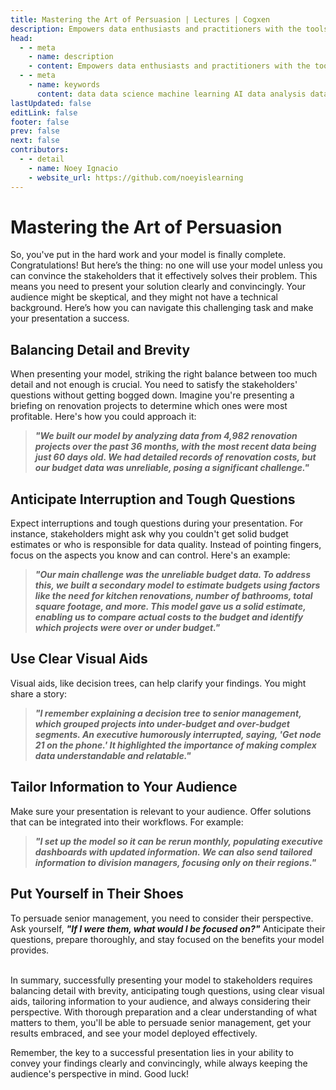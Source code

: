 ```yaml
---
title: Mastering the Art of Persuasion | Lectures | Cogxen
description: Empowers data enthusiasts and practitioners with the tools and knowledge to unlock the potential of data.
head:
  - - meta
    - name: description
    - content: Empowers data enthusiasts and practitioners with the tools and knowledge to unlock the potential of data.
  - - meta
    - name: keywords
      content: data data science machine learning AI data analysis data-driven data enthusiasts data practitioners
lastUpdated: false
editLink: false
footer: false
prev: false
next: false
contributors:
  - - detail
    - name: Noey Ignacio
    - website_url: https://github.com/noeyislearning
---
```


# Mastering the Art of Persuasion

So, you've put in the hard work and your model is finally complete. Congratulations! But here’s the thing: no one will use your model unless you can convince the stakeholders that it effectively solves their problem. This means you need to present your solution clearly and convincingly. Your audience might be skeptical, and they might not have a technical background. Here’s how you can navigate this challenging task and make your presentation a success.

## Balancing Detail and Brevity

When presenting your model, striking the right balance between too much detail and not enough is crucial. You need to satisfy the stakeholders' questions without getting bogged down. Imagine you're presenting a briefing on renovation projects to determine which ones were most profitable. Here's how you could approach it:

> **_"We built our model by analyzing data from 4,982 renovation projects over the past 36 months, with the most recent data being just 60 days old. We had detailed records of renovation costs, but our budget data was unreliable, posing a significant challenge."_**

## Anticipate Interruption and Tough Questions

Expect interruptions and tough questions during your presentation. For instance, stakeholders might ask why you couldn't get solid budget estimates or who is responsible for data quality. Instead of pointing fingers, focus on the aspects you know and can control. Here's an example:

> **_"Our main challenge was the unreliable budget data. To address this, we built a secondary model to estimate budgets using factors like the need for kitchen renovations, number of bathrooms, total square footage, and more. This model gave us a solid estimate, enabling us to compare actual costs to the budget and identify which projects were over or under budget."_**

## Use Clear Visual Aids

Visual aids, like decision trees, can help clarify your findings. You might share a story:

> **_"I remember explaining a decision tree to senior management, which grouped projects into under-budget and over-budget segments. An executive humorously interrupted, saying, 'Get node 21 on the phone.' It highlighted the importance of making complex data understandable and relatable."_**

## Tailor Information to Your Audience

Make sure your presentation is relevant to your audience. Offer solutions that can be integrated into their workflows. For example:

> **_"I set up the model so it can be rerun monthly, populating executive dashboards with updated information. We can also send tailored information to division managers, focusing only on their regions."_**

## Put Yourself in Their Shoes

To persuade senior management, you need to consider their perspective. Ask yourself, **_"If I were them, what would I be focused on?"_** Anticipate their questions, prepare thoroughly, and stay focused on the benefits your model provides.

<br />
In summary, successfully presenting your model to stakeholders requires balancing detail with brevity, anticipating tough questions, using clear visual aids, tailoring information to your audience, and always considering their perspective. With thorough preparation and a clear understanding of what matters to them, you'll be able to persuade senior management, get your results embraced, and see your model deployed effectively.

Remember, the key to a successful presentation lies in your ability to convey your findings clearly and convincingly, while always keeping the audience's perspective in mind. Good luck!
